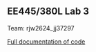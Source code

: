 EE445/380L Lab 3
----------------

Team: rjw2624\_jj37297

[Full documentation of code](docs/latex/refman.pdf)

